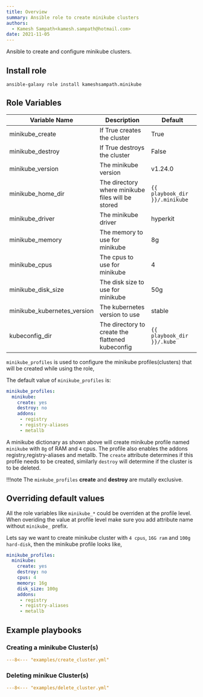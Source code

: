 ```yaml
---
title: Overview
summary: Ansible role to create minikube clusters
authors:
  - Kamesh Sampath<kamesh.sampath@hotmail.com>
date: 2021-11-05
---
```


Ansible to create and configure minikube clusters.

## Install role

```shell
ansible-galaxy role install kameshsampath.minikube
```

## Role Variables

| Variable Name| Description | Default |
|--|--|--|
| minikube_create|  If True creates the cluster | True |
| minikube_destroy| If True destroys the cluster | False |
| minikube_version| The minikube version | v1.24.0 |
| minikube_home_dir| The directory where minikube files will be stored | `{{ playbook_dir }}/.minikube` |
| minikube_driver| The minikube driver | hyperkit |
| minikube_memory| The memory to use for minikube | 8g |
| minikube_cpus| The cpus to use for minikube | 4 |
| minikube_disk_size| The disk size to use for minikube | 50g |
| minikube_kubernetes_version | The kubernetes version to use | stable |
| kubeconfig_dir | The directory to create the flattened kubeconfig | `{{ playbook_dir }}/.kube` |

`minikube_profiles` is used to configure the minikube profiles(clusters) that will be created while using the role,

The default value of `minikube_profiles` is:

```yaml
minikube_profiles: 
  minikube:
    create: yes
    destroy: no
    addons:
     - registry
     - registry-aliases
     - metallb
```

A minikube dictionary as shown above will create minikube profile named `minikube` with `8g` of RAM and `4` cpus. The profile also enables the addons registry,registry-aliases and metallb. The `create` attribute determines if this profile needs to be created, similarly `destroy` will determine if the cluster is to be deleted.

!!!note
   The `minkube_profiles` **create** and **destroy** are mutally exclusive.

## Overriding default values

All the role variables like `minikube_*` could be overriden at the profile level. When overiding the value at profile level make sure you add attribute name without `minikube_` prefix.

Lets say we want to create minikube cluster with `4 cpus`, `16G ram` and `100g hard-disk`, then the minikube profile looks like,

```yaml
minikube_profiles: 
  minikube:
    create: yes
    destroy: no
    cpus: 4
    memory: 16g
    disk_size: 100g
    addons:
     - registry
     - registry-aliases
     - metallb
```

## Example playbooks

### Creating a minikube Cluster(s)

```yaml
---8<--- "examples/create_cluster.yml"
```

### Deleting minikue Cluster(s)

```yaml
---8<--- "examples/delete_cluster.yml"
```
